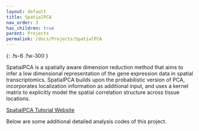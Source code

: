 ```yaml
---
layout: default
title: SpatialPCA
nav_order: 3
has_children: true
parent: Projects
permalink: /docs/Projects/SpatialPCA
---
```



{: .fs-6 .fw-300 }


SpatialPCA is a spatially aware dimension reduction method that aims to infer a low dimensional representation of the gene expression data in spatial transcriptomics. SpatialPCA builds upon the probabilistic version of PCA, incorporates localization information as additional input, and uses a kernel matrix to explicitly model the spatial correlation structure across tissue locations.

[SpatialPCA Tutorial Website](http://lulushang.org/SpatialPCA_Tutorial/index.html)

Below are some additional detailed analysis codes of this project.
